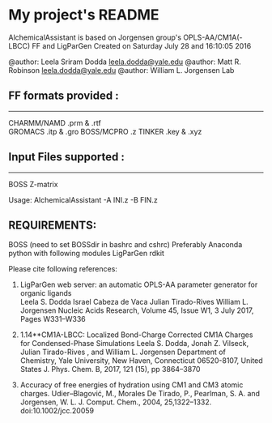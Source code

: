 # My project's README

AlchemicalAssistant is based on Jorgensen group's OPLS-AA/CM1A(-LBCC) FF and LigParGen
Created on Saturday July 28 and 16:10:05 2016

@author: Leela Sriram Dodda leela.dodda@yale.edu
@author: Matt R. Robinson leela.dodda@yale.edu
@author: William L. Jorgensen Lab 

## FF formats provided : 
--------------------

CHARMM/NAMD  .prm & .rtf  
GROMACS      .itp & .gro 
BOSS/MCPRO   .z
TINKER       .key & .xyz

## Input Files supported : 
--------------------

BOSS Z-matrix

Usage: AlchemicalAssistant -A INI.z -B FIN.z  


## REQUIREMENTS:

BOSS (need to set BOSSdir in bashrc and cshrc)
Preferably Anaconda python with following modules
LigParGen
rdkit

Please cite following references: 

1. LigParGen web server: an automatic OPLS-AA parameter generator for organic ligands  
   Leela S. Dodda  Israel Cabeza de Vaca  Julian Tirado-Rives William L. Jorgensen 
   Nucleic Acids Research, Volume 45, Issue W1, 3 July 2017, Pages W331–W336
   
2. 1.14**CM1A-LBCC: Localized Bond-Charge Corrected CM1A Charges for Condensed-Phase Simulations
   Leela S. Dodda, Jonah Z. Vilseck, Julian Tirado-Rives , and William L. Jorgensen 
   Department of Chemistry, Yale University, New Haven, Connecticut 06520-8107, United States
   J. Phys. Chem. B, 2017, 121 (15), pp 3864–3870
   
3. Accuracy of free energies of hydration using CM1 and CM3 atomic charges.
   Udier–Blagović, M., Morales De Tirado, P., Pearlman, S. A. and Jorgensen, W. L. 
   J. Comput. Chem., 2004, 25,1322–1332. doi:10.1002/jcc.20059

